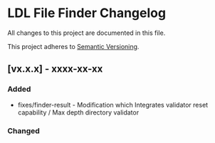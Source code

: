 # LDL File Finder Changelog

All changes to this project are documented in this file.

This project adheres to [Semantic Versioning](https://semver.org/spec/v2.0.0.html).

## [vx.x.x] - xxxx-xx-xx

### Added

- fixes/finder-result - Modification which Integrates validator reset capability / Max depth directory validator

### Changed

